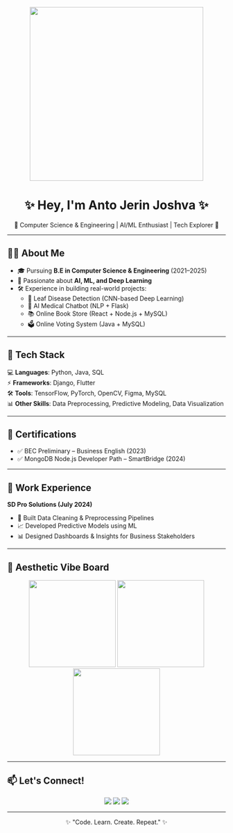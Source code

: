 <!-- Banner / Aesthetic Header -->
<p align="center">
  <img src="https://i.pinimg.com/originals/5e/7f/23/5e7f23a5e3a4c4a7e3c63b2d785cb7d2.gif" width="400px" />
</p>

<h1 align="center">✨ Hey, I'm Anto Jerin Joshva ✨</h1>
<p align="center">🌱 Computer Science & Engineering | AI/ML Enthusiast | Tech Explorer 🚀</p>

---

## 👩‍💻 About Me  
- 🎓 Pursuing **B.E in Computer Science & Engineering** (2021–2025)  
- 🤖 Passionate about **AI, ML, and Deep Learning**  
- 🛠️ Experience in building real-world projects:  
  - 🌿 Leaf Disease Detection (CNN-based Deep Learning)  
  - 💬 AI Medical Chatbot (NLP + Flask)  
  - 📚 Online Book Store (React + Node.js + MySQL)  
  - 🗳️ Online Voting System (Java + MySQL)  

---

## 🚀 Tech Stack  
💻 **Languages**: Python, Java, SQL  
⚡ **Frameworks**: Django, Flutter  
🛠 **Tools**: TensorFlow, PyTorch, OpenCV, Figma, MySQL  
📊 **Other Skills**: Data Preprocessing, Predictive Modeling, Data Visualization  

---

## 📜 Certifications  
- ✅ BEC Preliminary – Business English (2023)  
- ✅ MongoDB Node.js Developer Path – SmartBridge (2024)  

---

## 💼 Work Experience  
**SD Pro Solutions (July 2024)**  
- 🧹 Built Data Cleaning & Preprocessing Pipelines  
- 📈 Developed Predictive Models using ML  
- 📊 Designed Dashboards & Insights for Business Stakeholders  

---

## 🎨 Aesthetic Vibe Board  
<p align="center">
  <img src="https://i.pinimg.com/736x/09/ba/00/09ba005162c630fa1241ea6a7e279839.jpg" width="200px" />
  <img src="https://i.pinimg.com/originals/51/2f/4e/512f4e66db9a340d53c727fc85f40c5d.jpg" width="200px" />
  <img src="https://i.pinimg.com/originals/f6/29/58/f62958902f80fbc9a2a971e3d13a9cfa.jpg" width="200px" />
</p>

---

## 📫 Let's Connect!  
<p align="center">
  <a href="email:antojerinjoshva@gmail.com"><img src="https://img.shields.io/badge/Email-D14836?style=for-the-badge&logo=gmail&logoColor=white"/></a>
  <a href="https://www.linkedin.com"><img src="https://img.shields.io/badge/LinkedIn-0e76a8?style=for-the-badge&logo=linkedin&logoColor=white"/></a>
  <a href="https://github.com"><img src="https://img.shields.io/badge/GitHub-171515?style=for-the-badge&logo=github&logoColor=white"/></a>
</p>

---

<p align="center">✨ "Code. Learn. Create. Repeat." ✨</p>

